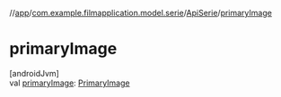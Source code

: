 //[app](../../../index.md)/[com.example.filmapplication.model.serie](../index.md)/[ApiSerie](index.md)/[primaryImage](primary-image.md)

# primaryImage

[androidJvm]\
val [primaryImage](primary-image.md): [PrimaryImage](../../[root]/-primary-image/index.md)
